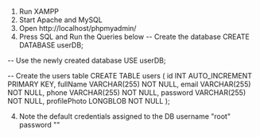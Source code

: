1. Run XAMPP 
2. Start Apache and MySQL
3. Open http://localhost/phpmyadmin/
4. Press SQL and Run the Queries below
-- Create the database
CREATE DATABASE userDB;

-- Use the newly created database
USE userDB;

-- Create the users table
CREATE TABLE users (
    id INT AUTO_INCREMENT PRIMARY KEY,
    fullName VARCHAR(255) NOT NULL,
    email VARCHAR(255) NOT NULL,
    phone VARCHAR(255) NOT NULL,
    password VARCHAR(255) NOT NULL,
    profilePhoto LONGBLOB NOT NULL
);


4. Note the default credentials assigned to the DB
username "root"
password ""

